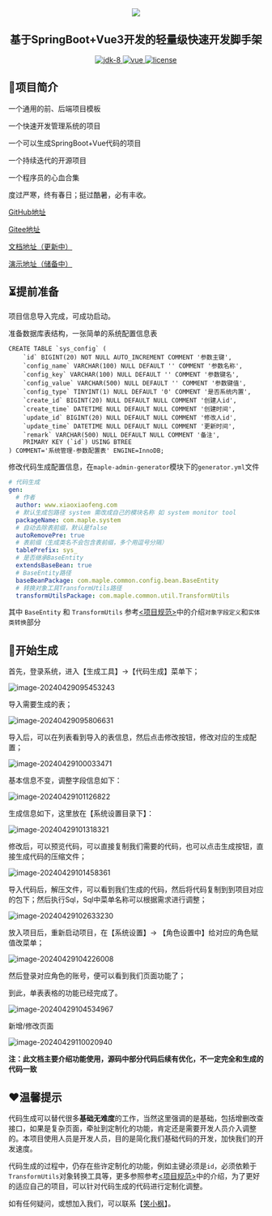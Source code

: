 <div align="center">
	<img src="https://image.xiaoxiaofeng.site/blog/2024/04/15/xxf-20240415111508.svg?xxfjava">
    <h2>
        基于SpringBoot+Vue3开发的轻量级快速开发脚手架
    </h3>
	<p align="center">
        <a target="_blank" href="https://www.oracle.com/java/technologies/javase/javase-jdk8-downloads.html">
            <img src="https://image.xiaoxiaofeng.site/blog/2024/04/17/xxf-20240417134430.png?xxfjava" alt="jdk-8" />
        </a>
		<a href="https://v3.vuejs.org/" target="_blank">
			<img src="https://image.xiaoxiaofeng.site/blog/2024/04/17/xxf-20240417134539.png?xxfjava" alt="vue">
		</a>
		<a href="https://gitee.com/lyt-top/vue-next-admin/blob/master/LICENSE" target="_blank">
		  <img src="https://image.xiaoxiaofeng.site/blog/2024/04/17/xxf-20240417134340.png?xxfjava" alt="license">
		</a>
	</p>
</div>

## 🍁项目简介

一个通用的前、后端项目模板

一个快速开发管理系统的项目

一个可以生成SpringBoot+Vue代码的项目

一个持续迭代的开源项目

一个程序员的心血合集

度过严寒，终有春日；挺过酷暑，必有丰收。

[GitHub地址](https://github.com/hack-feng/maple-boot/)

[Gitee地址](https://gitee.com/hack-feng/maple-boot)

[文档地址（更新中）](https://www.xiaoxiaofeng.com/category/49)

[演示地址（储备中）]()

## ⏳提前准备

项目信息导入完成，可成功启动。

准备数据库表结构，一张简单的系统配置信息表

~~~mysql
CREATE TABLE `sys_config` (
	`id` BIGINT(20) NOT NULL AUTO_INCREMENT COMMENT '参数主键',
	`config_name` VARCHAR(100) NULL DEFAULT '' COMMENT '参数名称',
	`config_key` VARCHAR(100) NULL DEFAULT '' COMMENT '参数键名',
	`config_value` VARCHAR(500) NULL DEFAULT '' COMMENT '参数键值',
	`config_type` TINYINT(1) NULL DEFAULT '0' COMMENT '是否系统内置',
	`create_id` BIGINT(20) NULL DEFAULT NULL COMMENT '创建人id',
	`create_time` DATETIME NULL DEFAULT NULL COMMENT '创建时间',
	`update_id` BIGINT(20) NULL DEFAULT NULL COMMENT '修改人id',
	`update_time` DATETIME NULL DEFAULT NULL COMMENT '更新时间',
	`remark` VARCHAR(500) NULL DEFAULT NULL COMMENT '备注',
	PRIMARY KEY (`id`) USING BTREE
) COMMENT='系统管理-参数配置表' ENGINE=InnoDB;
~~~

修改代码生成配置信息，在`maple-admin-generator`模块下的`generator.yml`文件

~~~yml
# 代码生成
gen:
  # 作者
  author: www.xiaoxiaofeng.com
  # 默认生成包路径 system 需改成自己的模块名称 如 system monitor tool
  packageName: com.maple.system
  # 自动去除表前缀，默认是false
  autoRemovePre: true
  # 表前缀（生成类名不会包含表前缀，多个用逗号分隔）
  tablePrefix: sys_
  # 是否继承BaseEntity
  extendsBaseBean: true
  # BaseEntity路径
  baseBeanPackage: com.maple.common.config.bean.BaseEntity
  # 转换对象工具TransformUtils路径
  transformUtilsPackage: com.maple.common.util.TransformUtils
~~~

其中 `BaseEntity` 和 `TransformUtils` 参考[<项目规范>](https://www.xiaoxiaofeng.com/article/1067)中的介绍`对象字段定义`和`实体类转换`部分

## 🚀开始生成

首先，登录系统，进入【生成工具】->【代码生成】菜单下；

![image-20240429095453243](https://image.xiaoxiaofeng.site/blog/2024/04/29/xxf-20240429095453.png?xxfjava)

导入需要生成的表；

![image-20240429095806631](https://image.xiaoxiaofeng.site/blog/2024/04/29/xxf-20240429095806.png?xxfjava)

导入后，可以在列表看到导入的表信息，然后点击修改按钮，修改对应的生成配置；

![image-20240429100033471](https://image.xiaoxiaofeng.site/blog/2024/04/29/xxf-20240429100033.png?xxfjava)

基本信息不变，调整字段信息如下：

![image-20240429101126822](https://image.xiaoxiaofeng.site/blog/2024/04/29/xxf-20240429101126.png?xxfjava)

生成信息如下，这里放在【系统设置目录下】：

![image-20240429101318321](https://image.xiaoxiaofeng.site/blog/2024/04/29/xxf-20240429101318.png?xxfjava)

修改后，可以预览代码，可以直接复制我们需要的代码，也可以点击生成按钮，直接生成代码的压缩文件；

![image-20240429101458361](https://image.xiaoxiaofeng.site/blog/2024/04/29/xxf-20240429101458.png?xxfjava)

导入代码后，解压文件，可以看到我们生成的代码，然后将代码复制到到项目对应的包下；然后执行Sql，Sql中菜单名称可以根据需求进行调整；

![image-20240429102633230](https://image.xiaoxiaofeng.site/blog/2024/04/29/xxf-20240429102633.png?xxfjava)

放入项目后，重新启动项目，在【系统设置】-> 【角色设置中】给对应的角色赋值改菜单；

![image-20240429104226008](https://image.xiaoxiaofeng.site/blog/2024/04/29/xxf-20240429104226.png?xxfjava)

然后登录对应角色的账号，便可以看到我们页面功能了；

到此，单表表格的功能已经完成了。

![image-20240429104534967](https://image.xiaoxiaofeng.site/blog/2024/04/29/xxf-20240429104535.png?xxfjava)

新增/修改页面

![image-20240429110020940](https://image.xiaoxiaofeng.site/blog/2024/04/29/xxf-20240429110020.png?xxfjava)

**注：此文档主要介绍功能使用，源码中部分代码后续有优化，不一定完全和生成的代码一致**

## ❤温馨提示

代码生成可以替代很多**基础无难度**的工作，当然这里强调的是基础，包括增删改查接口，如果是复杂页面，牵扯到定制化的功能，肯定还是需要开发人员介入调整的。本项目使用人员是开发人员，目的是简化我们基础代码的开发，加快我们的开发速度。

代码生成的过程中，仍存在些许定制化的功能，例如主键必须是`id`，必须依赖于`TransformUtils`对象转换工具等，更多参照参考[<项目规范>](https://www.xiaoxiaofeng.com/article/1067)中的介绍，为了更好的适应自己的项目，可以针对代码生成的代码进行定制化调整。

如有任何疑问，或想加入我们，可以联系【[笑小枫](https://www.xiaoxiaofeng.com/author)】。






